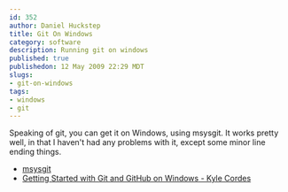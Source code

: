 ```yaml
--- 
id: 352
author: Daniel Huckstep
title: Git On Windows
category: software
description: Running git on windows
published: true
publishedon: 12 May 2009 22:29 MDT
slugs: 
- git-on-windows
tags: 
- windows
- git
---
```

Speaking of git, you can get it on Windows, using msysgit. It works
pretty well, in that I haven't had any problems with it, except some
minor line ending things.

* [msysgit](http://code.google.com/p/msysgit/)
* [Getting Started with Git and GitHub on Windows - Kyle Cordes](http://kylecordes.com/2008/04/30/git-windows-go/)
